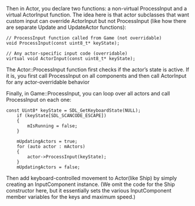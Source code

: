 Then in Actor, you declare two functions: a non-virtual
ProcessInput and a virtual ActorInput function.
The idea here is that actor subclasses that want custom
input can override ActorInput but not ProcessInput
(like how there are separate Update and UpdateActor
functions):
```
// ProcessInput function called from Game (not overridable)
void ProcessInput(const uint8_t* keyState);

// Any actor-specific input code (overridable)
virtual void ActorInput(const uint8_t* keyState);
```
The Actor::ProcessInput function first checks if the
actor’s state is active. If it is, you first call
ProcessInput on all components and then call
ActorInput for any actor-overridable behavior

Finally, in Game::ProcessInput, you can loop over all
actors and call ProcessInput on each one:
```
const Uint8* keyState = SDL_GetKeyboardState(NULL);
	if (keyState[SDL_SCANCODE_ESCAPE])
	{
		mIsRunning = false;
	}

	mUpdatingActors = true;
	for (auto actor : mActors)
	{
		actor->ProcessInput(keyState);
	}
	mUpdatingActors = false;
```
Then add keyboard-controlled
movement to Actor(like Ship) by simply creating an
InputComponent instance. (We omit the code for the
Ship constructor here, but it essentially sets the various
InputComponent member variables for the keys and
maximum speed.)
